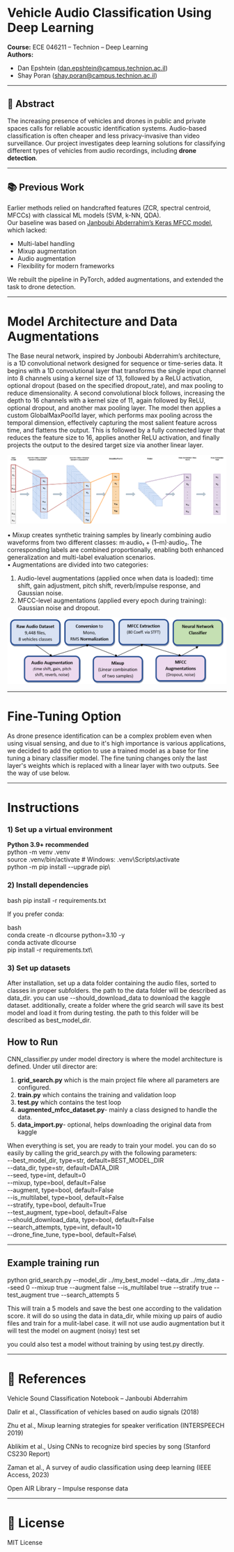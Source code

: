# Vehicle Audio Classification Using Deep Learning

**Course:** ECE 046211 – Technion – Deep Learning  
**Authors:**  
- Dan Epshtein (dan.epshtein@campus.technion.ac.il)  
- Shay Poran (shay.poran@campus.technion.ac.il)

---

## 📌 Abstract
The increasing presence of vehicles and drones in public and private spaces calls for reliable acoustic identification systems. Audio-based classification is often cheaper and less privacy-invasive than video surveillance. Our project investigates deep learning solutions for classifying different types of vehicles from audio recordings, including **drone detection**.

---

## 📚 Previous Work
Earlier methods relied on handcrafted features (ZCR, spectral centroid, MFCCs) with classical ML models (SVM, k-NN, QDA).  
Our baseline was based on [Janboubi Abderrahim’s Keras MFCC model](https://github.com/JANBOUBI-ABDERRAHIM/Vehicle-Sound-Classification-Notebook), which lacked:
- Multi-label handling
- Mixup augmentation
- Audio augmentation
- Flexibility for modern frameworks

We rebuilt the pipeline in PyTorch, added augmentations, and extended the task to drone detection.

---

# Model Architecture and Data Augmentations

The Base neural network, inspired by Jonboubi Abderrahim’s architecture, is a 1D convolutional network designed for sequence or time-series data. It begins with a 1D convolutional layer that transforms the single input channel into 8 channels using a kernel size of 13, followed by a ReLU activation, optional dropout (based on the specified dropout_rate), and max pooling to reduce dimensionality. A second convolutional block follows, increasing the depth to 16 channels with a kernel size of 11, again followed by ReLU, optional dropout, and another max pooling layer. The model then applies a custom GlobalMaxPool1d layer, which performs max pooling across the temporal dimension, effectively capturing the most salient feature across time, and flattens the output. This is followed by a fully connected layer that reduces the feature size to 16, applies another ReLU activation, and finally projects the output to the desired target size via another linear layer. 

![img.png](img.png)

•	Mixup creates synthetic training samples by linearly combining audio waveforms from two different classes: m·audio₁ + (1–m)·audio₂. The corresponding labels are combined proportionally, enabling both enhanced generalization and multi-label evaluation scenarios.\
•	Augmentations are divided into two categories:
1.	Audio-level augmentations (applied once when data is loaded): time shift, gain adjustment, pitch shift, reverb/impulse response, and Gaussian noise.
2.	MFCC-level augmentations (applied every epoch during training): Gaussian noise and dropout.

![img_1.png](img_1.png)

---
# Fine-Tuning Option

As drone presence identification can be a complex problem even when using visual sensing, and due to it's high importance is various applications, we decided to add the option to use a trained model as a base for fine tuning a binary classifier model. The fine tuning changes only the last layer's weights which is replaced with a linear layer with two outputs. See the way of use below. 

---

# Instructions


### 1) Set up a virtual environment

**Python 3.9+ recommended**\
python -m venv .venv\
source .venv/bin/activate   # Windows: .venv\Scripts\activate\
python -m pip install --upgrade pip\

### 2) Install dependencies

bash pip install -r requirements.txt

If you prefer conda:

bash\
conda create -n dlcourse python=3.10 -y\
conda activate dlcourse\
pip install -r requirements.txt\

### 3) Set up datasets

After installation, set up a data folder containing the audio files, sorted to classes in proper subfolders.
the path to the data folder will be described as data_dir. you can use --should_download_data to download the kaggle dataset.
additionally, create a folder where the grid search will save its best model and load it from during testing. the path to this folder will be described as best_model_dir.

## How to Run

CNN_classifier.py under model directory is where the model architecture is defined.
Under util director are:
1) **grid_search.py** which is the main project file where all parameters are configured.
2) **train.py** which contains the training and validation loop
3) **test.py**  which contains the test loop
4) **augmented_mfcc_dataset.py**- mainly a class designed to handle the data.
5) **data_import.py**- optional, helps downloading the original data from kaggle

When everything is set, you are ready to train your model. 
you can do so easily by calling the grid_search.py with the following parameters:\
    --best_model_dir, type=str, default=BEST_MODEL_DIR\
    --data_dir, type=str, default=DATA_DIR\
    --seed, type=int, default=0\
    --mixup, type=bool, default=False \
    --augment, type=bool, default=False\
    --is_multilabel, type=bool, default=False\
    --stratify, type=bool, default=True\
    --test_augment, type=bool, default=False\
    --should_download_data, type=bool, default=False\
    --search_attempts, type=int, default=10\
    --drone_fine_tune, type=bool, default=False\

---
## Example training run
python grid_search.py   --model_dir ../my_best_model --data_dir ../my_data --seed 0 --mixup true --augment false --is_multilabel true --stratify true --test_augment true --search_attempts 5

This will train a 5 models and save the best one according to the validation score.
it will do so using the data in data_dir, while mixing up pairs of audio files and train for a mulit-label case. it will not use audio augmentation but it will test the model on augment (noisy) test set

you could also test a model without training by using test.py directly.

---
# 🧠 References
Vehicle Sound Classification Notebook – Janboubi Abderrahim

Dalir et al., Classification of vehicles based on audio signals (2018)

Zhu et al., Mixup learning strategies for speaker verification (INTERSPEECH 2019)

Ablikim et al., Using CNNs to recognize bird species by song (Stanford CS230 Report)

Zaman et al., A survey of audio classification using deep learning (IEEE Access, 2023)

Open AIR Library – Impulse response data

---
# 📄 License
MIT License

